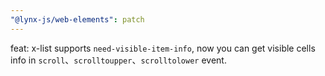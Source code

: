 ```yaml
---
"@lynx-js/web-elements": patch
---
```


feat: x-list supports `need-visible-item-info`, now you can get visible cells info in `scroll`、`scrolltoupper`、`scrolltolower` event.
